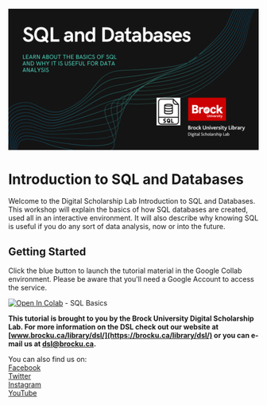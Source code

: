 ![Workshop Splash](SQL_and_Databases.png)


# Introduction to SQL and Databases
Welcome to the Digital Scholarship Lab Introduction to SQL and Databases. This workshop will explain the basics of how SQL databases are created, used all in an interactive environment. It will also describe why knowing SQL is useful if you do any sort of data analysis, now or into the future.

## Getting Started



Click the blue button to launch the tutorial material in the Google Collab environment. Please be aware that you'll need a Google Account to access the service.



[![Open In Colab](https://colab.research.google.com/assets/colab-badge.svg)](null) - SQL Basics





**This tutorial is brought to you by the Brock University Digital Scholarship Lab.  For more information on the DSL check out our website at [www.brocku.ca/library/dsl/](https://brocku.ca/library/dsl/) or you can e-mail us at dsl@brocku.ca.**  

You can also find us on:  
[Facebook](https://www.facebook.com/Brock-University-Digital-Scholarship-Lab-349407235866792/)  
[Twitter](https://twitter.com/brock_dsl)  
[Instagram](https://www.instagram.com/brock_dsl/?hl=en)  
[YouTube](https://www.youtube.com/channel/UC2eEqPkDo-1N3qilxv-N_1g/featured?view_as=subscriber)
